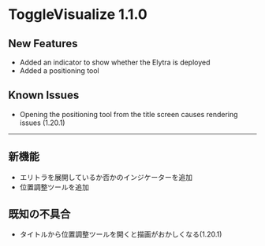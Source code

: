# ToggleVisualize 1.1.0

## New Features
- Added an indicator to show whether the Elytra is deployed
- Added a positioning tool

## Known Issues
- Opening the positioning tool from the title screen causes rendering issues (1.20.1)

---

## 新機能
- エリトラを展開しているか否かのインジケーターを追加
- 位置調整ツールを追加

## 既知の不具合
- タイトルから位置調整ツールを開くと描画がおかしくなる(1.20.1)
